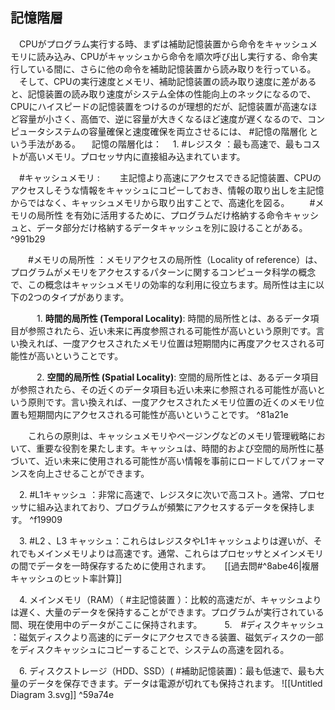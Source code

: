 ## 記憶階層
　CPUがプログラム実行する時、まずは補助記憶装置から命令をキャッシュメモリに読み込み、CPUがキャッシュから命令を順次呼び出し実行する、命令実行している間に、さらに他の命令を補助記憶装置から読み取りを行っている。
　そして、CPUの実行速度とメモリ、補助記憶装置の読み取り速度に差があると、記憶装置の読み取り速度がシステム全体の性能向上のネックになるので、CPUにハイスピードの記憶装置をつけるのが理想的だが、記憶装置が高速なほど容量が小さく、高価で、逆に容量が大きくなるほど速度が遅くなるので、コンピュータシステムの容量確保と速度確保を両立させるには、 #記憶の階層化 という手法がある。
　記憶の階層化は：
　1. #レジスタ ：最も高速で、最もコストが高いメモリ。プロセッサ内に直接組み込まれています。

　#キャッシュメモリ :
　　主記憶より高速にアクセスできる記憶装置、CPUのアクセスしそうな情報をキャッシュにコピーしておき、情報の取り出しを主記憶からではなく、キャッシュメモリから取り出すことで、高速化を図る。
　　#メモリの局所性 を有効に活用するために、プログラムだけ格納する命令キャッシュと、データ部分だけ格納するデータキャッシュを別に設けることがある。 ^991b29

　　#メモリの局所性 ：メモリアクセスの局所性（Locality of reference）は、プログラムがメモリをアクセスするパターンに関するコンピュータ科学の概念で、この概念はキャッシュメモリの効率的な利用に役立ちます。局所性は主に以下の2つのタイプがあります。

　　　1. **時間的局所性 (Temporal Locality)**: 時間的局所性とは、あるデータ項目が参照されたら、近い未来に再度参照される可能性が高いという原則です。言い換えれば、一度アクセスされたメモリ位置は短期間内に再度アクセスされる可能性が高いということです。

　　　2. **空間的局所性 (Spatial Locality)**: 空間的局所性とは、あるデータ項目が参照されたら、その近くのデータ項目も近い未来に参照される可能性が高いという原則です。言い換えれば、一度アクセスされたメモリ位置の近くのメモリ位置も短期間内にアクセスされる可能性が高いということです。 ^81a21e

　　これらの原則は、キャッシュメモリやページングなどのメモリ管理戦略において、重要な役割を果たします。キャッシュは、時間的および空間的局所性に基づいて、近い未来に使用される可能性が高い情報を事前にロードしてパフォーマンスを向上させることができます。

　2. #L1キャッシュ ：非常に高速で、レジスタに次いで高コスト。通常、プロセッサに組み込まれており、プログラムが頻繁にアクセスするデータを保持します。 ^f19909
    
　3. #L2 、L3 キャッシュ：これらはレジスタやL1キャッシュよりは遅いが、それでもメインメモリよりは高速です。通常、これらはプロセッサとメインメモリの間でデータを一時保存するために使用されます。
　   [[過去問#^8abe46|複層キャッシュのヒット率計算]]
    
　4. メインメモリ（RAM）（ #主記憶装置 ）：比較的高速だが、キャッシュよりは遅く、大量のデータを保持することができます。プログラムが実行されている間、現在使用中のデータがここに保持されます。
　
　5.　#ディスクキャッシュ ：磁気ディスクより高速的にデータにアクセスできる装置、磁気ディスクの一部をディスクキャッシュにコピーすることで、システムの高速を図れる。 
    
　6. ディスクストレージ（HDD、SSD）( #補助記憶装置)：最も低速で、最も大量のデータを保存できます。データは電源が切れても保持されます。
![[Untitled Diagram 3.svg]] ^59a74e
